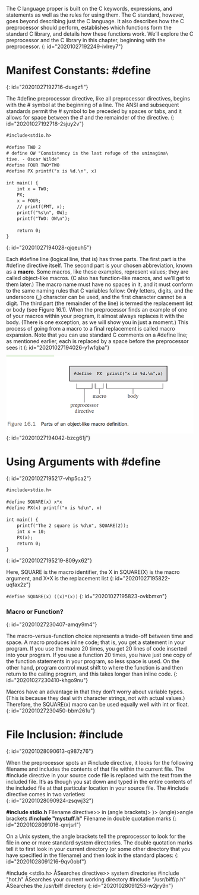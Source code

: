 The C language proper is built on the C keywords, expressions, and statements as well as the
rules for using them. The C standard, however, goes beyond describing just the C language. It
also describes how the C preprocessor should perform, establishes which functions form the standard C library, and details how these functions work. We’ll explore the C preprocessor and
the C library in this chapter, beginning with the preprocessor.
{: id="20201027192249-ivlrey7"}

# Manifest Constants: #define
{: id="20201027192716-duxgzfi"}

The #define preprocessor directive, like all preprocessor directives, begins with the # symbol
at the beginning of a line. The ANSI and subsequent standards permit the # symbol to be
preceded by spaces or tabs, and it allows for space between the # and the remainder of the
directive.
{: id="20201027192718-2sjuy2v"}

```
#include<stdio.h>

#define TWO 2
# define OW "Consistency is the last refuge of the unimagina\
tive. - Oscar Wilde"
#define FOUR TWO*TWO
#define PX printf("x is %d.\n", x)

int main() {
    int x = TWO;
    PX;
    x = FOUR;
    // printf(FMT, x);
    printf("%s\n", OW);
    printf("TWO: OW\n");

    return 0;
}
```
{: id="20201027194028-qjqeuh5"}

Each #define line (logical line, that is) has three parts. The first part is the #define directive
itself. The second part is your chosen abbreviation, known as a **macro**. Some macros, like these
examples, represent values; they are called object-like macros. (C also has function-like macros,
and we’ll get to them later.) The macro name must have no spaces in it, and it must conform
to the same naming rules that C variables follow: Only letters, digits, and the underscore (_)
character can be used, and the first character cannot be a digit. The third part (the remainder
of the line) is termed the replacement list or body (see Figure 16.1). When the preprocessor finds
an example of one of your macros within your program, it almost always replaces it with the
body. (There is one exception, as we will show you in just a moment.) This process of going
from a macro to a final replacement is called macro expansion. Note that you can use standard
C comments on a #define line; as mentioned earlier, each is replaced by a space before the
preprocessor sees it
{: id="20201027194026-y1wfqba"}

![16.1.png](assets/20201027194159-hysbzim-16.1.png)
{: id="20201027194042-bzcg61j"}

# Using Arguments with #define
{: id="20201027195217-vhp5ca2"}

```
#include<stdio.h>

#define SQUARE(x) x*x
#define PX(x) printf("x is %d\n", x)

int main() {
    printf("The 2 square is %d\n", SQUARE(2));
    int x = 10;
    PX(x);
    return 0;
}
```
{: id="20201027195219-809yx62"}

Here, SQUARE is the macro identifier, the X in SQUARE(X) is the macro argument, and X*X is the
replacement list
{: id="20201027195822-uqfax2z"}

`#define SQUARE(x) ((x)*(x))`
{: id="20201027195823-ovkbmxn"}

### Macro or Function?
{: id="20201027230407-amqy9m4"}

The macro-versus-function choice represents a trade-off between time and space. A macro
produces inline code; that is, you get a statement in your program. If you use the macro 20
times, you get 20 lines of code inserted into your program. If you use a function 20 times, you
have just one copy of the function statements in your program, so less space is used. On the
other hand, program control must shift to where the function is and then return to the calling
program, and this takes longer than inline code.
{: id="20201027230410-khgo9nu"}

Macros have an advantage in that they don’t worry about variable types. (This is because they
deal with character strings, not with actual values.) Therefore, the SQUARE(x) macro can be
used equally well with int or float.
{: id="20201027230450-bbm261u"}

# File Inclusion: #include
{: id="20201028090613-q987z76"}

When the preprocessor spots an #include directive, it looks for the following filename and
includes the contents of that file within the current file. The #include directive in your source
code file is replaced with the text from the included file. It’s as though you sat down and typed
in the entire contents of the included file at that particular location in your source file. The
#include directive comes in two varieties:  
{: id="20201028090924-zsqwj32"}

**#include stdio.h**  Filename directive>> in (angle brackets)> )> (angle)>angle brackets
**#include "mystuff.h"**  Filename in double quotation marks
{: id="20201028091016-qnrjsrl"}

On a Unix system, the angle brackets tell the preprocessor to look for the file in one or more
standard system directories. The double quotation marks tell it to first look in your current
directory (or some other directory that you have specified in the filename) and then look in the
standard places: 
{: id="20201028091216-9qv0obf"}

#include <stdio.h> ÅSearches directive>> system directories
#include "hot.h" ÅSearches your current working directory
#include "/usr/biff/p.h" ÅSearches the /usr/biff directory
{: id="20201028091253-w2jry9n"}
